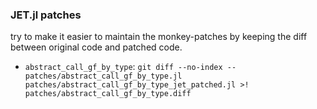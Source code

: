 ### JET.jl patches

try to make it easier to maintain the monkey-patches by keeping the diff between original code and patched code.

- `abstract_call_gf_by_type`: `git diff --no-index -- patches/abstract_call_gf_by_type.jl patches/abstract_call_gf_by_type_jet_patched.jl >! patches/abstract_call_gf_by_type.diff`

